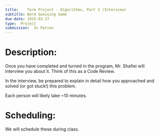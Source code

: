 ```yaml
---
title:    Term Project - Algorithms, Part 2 (Interview)
subtitle: Word Guessing Game
due-date: 2015-03-27
type:  Project
submission:  In Person
---
```


# Description:

Once you have completed and turned in the program, Mr. Shafiei will interview you about it.  Think of this as a Code Review.

In the interview, be prepared to explain in detail how you approached and solved (or got stuck!) this problem.

Each person will likely take ~10 minutes.


# Scheduling:

We will schedule these during class.